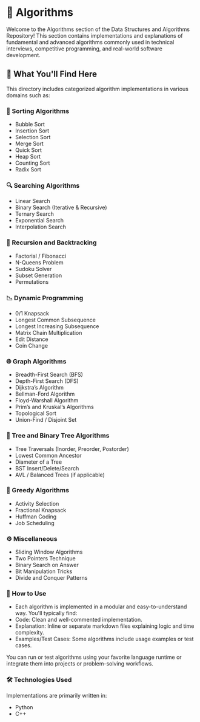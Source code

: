 # 📂 Algorithms
Welcome to the Algorithms section of the Data Structures and Algorithms Repository! This section contains implementations and explanations of fundamental and advanced algorithms commonly used in technical interviews, competitive programming, and real-world software development.

## 📌 What You'll Find Here
This directory includes categorized algorithm implementations in various domains such as:

### 🔁 Sorting Algorithms
- Bubble Sort
- Insertion Sort
- Selection Sort
- Merge Sort
- Quick Sort
- Heap Sort
- Counting Sort
- Radix Sort

### 🔍 Searching Algorithms
- Linear Search
- Binary Search (Iterative & Recursive)
- Ternary Search
- Exponential Search
- Interpolation Search

### 🔗 Recursion and Backtracking
- Factorial / Fibonacci
- N-Queens Problem
- Sudoku Solver
- Subset Generation
- Permutations

### 📉 Dynamic Programming
- 0/1 Knapsack
- Longest Common Subsequence
- Longest Increasing Subsequence
- Matrix Chain Multiplication
- Edit Distance
- Coin Change

### 🌐 Graph Algorithms
- Breadth-First Search (BFS)
- Depth-First Search (DFS)
- Dijkstra’s Algorithm
- Bellman-Ford Algorithm
- Floyd-Warshall Algorithm
- Prim’s and Kruskal’s Algorithms
- Topological Sort
- Union-Find / Disjoint Set


### 🌲 Tree and Binary Tree Algorithms
- Tree Traversals (Inorder, Preorder, Postorder)
- Lowest Common Ancestor
- Diameter of a Tree
- BST Insert/Delete/Search
- AVL / Balanced Trees (if applicable)

### 🧠 Greedy Algorithms
- Activity Selection
- Fractional Knapsack
- Huffman Coding
- Job Scheduling

### ⚙️ Miscellaneous
- Sliding Window Algorithms
- Two Pointers Technique
- Binary Search on Answer
- Bit Manipulation Tricks
- Divide and Conquer Patterns

### 🚀 How to Use
- Each algorithm is implemented in a modular and easy-to-understand way. You'll typically find:
- Code: Clean and well-commented implementation.
- Explanation: Inline or separate markdown files explaining logic and time complexity.
- Examples/Test Cases: Some algorithms include usage examples or test cases.

You can run or test algorithms using your favorite language runtime or integrate them into projects or problem-solving workflows.

### 🛠 Technologies Used
Implementations are primarily written in:
- Python
- C++


